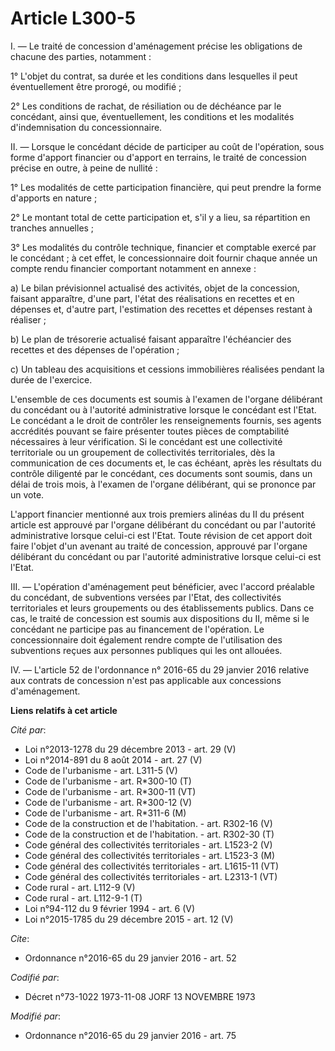 # Article L300-5

I. ―  Le traité de concession d'aménagement précise les obligations de chacune des parties, notamment :

1° L'objet du contrat, sa durée et les conditions dans lesquelles il peut éventuellement être prorogé, ou modifié ;

2° Les conditions de rachat, de résiliation ou de déchéance par le concédant, ainsi que, éventuellement, les conditions et
les modalités d'indemnisation du concessionnaire.

II. ―  Lorsque le concédant décide de participer au coût de l'opération, sous forme d'apport financier ou d'apport en
terrains, le traité de concession précise en outre, à peine de nullité :

1° Les modalités de cette participation financière, qui peut prendre la forme d'apports en nature ;

2° Le montant total de cette participation et, s'il y a lieu, sa répartition en tranches annuelles ;

3° Les modalités du contrôle technique, financier et comptable exercé par le concédant ; à cet effet, le concessionnaire doit
fournir chaque année un compte rendu financier comportant notamment en annexe :

a) Le bilan prévisionnel actualisé des activités, objet de la concession, faisant apparaître, d'une part, l'état des
réalisations en recettes et en dépenses et, d'autre part, l'estimation des recettes et dépenses restant à réaliser ;

b) Le plan de trésorerie actualisé faisant apparaître l'échéancier des recettes et des dépenses de l'opération ;

c) Un tableau des acquisitions et cessions immobilières réalisées pendant la durée de l'exercice.

L'ensemble de ces documents est soumis à l'examen de l'organe délibérant du concédant ou à l'autorité administrative lorsque
le concédant est l'Etat. Le concédant a le droit de contrôler les renseignements fournis, ses agents accrédités pouvant se
faire présenter toutes pièces de comptabilité nécessaires à leur vérification. Si le concédant est une collectivité
territoriale ou un groupement de collectivités territoriales, dès la communication de ces documents et, le cas échéant, après
les résultats du contrôle diligenté par le concédant, ces documents sont soumis, dans un délai de trois mois, à l'examen de
l'organe délibérant, qui se prononce par un vote.

L'apport financier mentionné aux trois premiers alinéas du II du présent article est approuvé par l'organe délibérant du
concédant ou par l'autorité administrative lorsque celui-ci est l'Etat. Toute révision de cet apport doit faire l'objet d'un
avenant au traité de concession, approuvé par l'organe délibérant du concédant ou par l'autorité administrative lorsque
celui-ci est l'Etat.

III. ―  L'opération d'aménagement peut bénéficier, avec l'accord préalable du concédant, de subventions versées par l'Etat,
des collectivités territoriales et leurs groupements ou des établissements publics. Dans ce cas, le traité de concession est
soumis aux dispositions du II, même si le concédant ne participe pas au financement de l'opération. Le concessionnaire doit
également rendre compte de l'utilisation des subventions reçues aux personnes publiques qui les ont allouées.

IV. ―  L'article 52 de l'ordonnance n° 2016-65 du 29 janvier 2016 relative aux contrats de concession n'est pas applicable
aux concessions d'aménagement.

**Liens relatifs à cet article**

_Cité par_:

  - Loi n°2013-1278 du 29 décembre 2013 - art. 29 (V)
  - Loi n°2014-891 du 8 août 2014 - art. 27 (V)
  - Code de l'urbanisme - art. L311-5 (V)
  - Code de l'urbanisme - art. R*300-10 (T)
  - Code de l'urbanisme - art. R*300-11 (VT)
  - Code de l'urbanisme - art. R*300-12 (V)
  - Code de l'urbanisme - art. R*311-6 (M)
  - Code de la construction et de l'habitation. - art. R302-16 (V)
  - Code de la construction et de l'habitation. - art. R302-30 (T)
  - Code général des collectivités territoriales - art. L1523-2 (V)
  - Code général des collectivités territoriales - art. L1523-3 (M)
  - Code général des collectivités territoriales - art. L1615-11 (VT)
  - Code général des collectivités territoriales - art. L2313-1 (VT)
  - Code rural - art. L112-9 (V)
  - Code rural - art. L112-9-1 (T)
  - Loi n°94-112 du 9 février 1994 - art. 6 (V)
  - Loi n°2015-1785 du 29 décembre 2015 - art. 12 (V)

_Cite_:

  - Ordonnance n°2016-65 du 29 janvier 2016 - art. 52

_Codifié par_:

  - Décret n°73-1022 1973-11-08 JORF 13 NOVEMBRE 1973

_Modifié par_:

  - Ordonnance n°2016-65 du 29 janvier 2016 - art. 75
